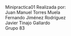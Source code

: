 Minipractica01
Realizada por:</br>
Juan Manuel Torres Muela</br>
Fernando Jiménez Rodríguez</br>
Javier Tinajo Gallardo</br>
Grupo 83
